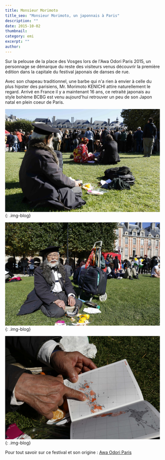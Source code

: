 ```yaml
---
title: Monsieur Morimoto
title_seo: "Monsieur Morimoto, un japonnais à Paris"
description: ""
date: 2015-10-02
thumbnail:
category: emi
excerpt: ""
author:
---
```


Sur la pelouse de la place des Vosges lors de l'Awa Odori Paris 2015, un personnage se démarque du reste des visiteurs venus découvrir la première édition dans la capitale du festival japonais de danses de rue.

Avec son chapeau traditionnel, une barbe qui n'a rien à envier à celle du plus hipster des parisiens, Mr. Morimoto KENICHI attire naturellement le regard. Arrivé en France il y a maintenant 16 ans, ce retraité japonais au style bohème BCBG est venu aujourd'hui retrouver un peu de son Japon natal en plein coeur de Paris.

![picture alt](/images/blog/awaodori-09.JPG "Monsieur Morimoto, un japonnais à Paris"){: .img-blog}

![picture alt](/images/blog/awaodori-10.JPG "Monsieur Morimoto, un japonnais à Paris"){: .img-blog}

![picture alt](/images/blog/awaodori-11.JPG "Monsieur Morimoto, un japonnais à Paris"){: .img-blog}


Pour tout savoir sur ce festival et son origine : [Awa Odori Paris](http://awaodoriparis.com/fr/awa/)
